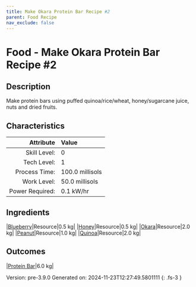```yaml
---
title: Make Okara Protein Bar Recipe #2
parent: Food Recipe
nav_exclude: false
---
```

# Food - Make Okara Protein Bar Recipe #2

## Description
Make protein bars using puffed quinoa/rice/wheat, honey/sugarcane juice, nuts and dried fruits.

## Characteristics

| Attribute      | Value |
|--------:|:------|
|Skill Level:|0|
|Tech Level:|1|
|Process Time:|100.0 millisols|
|Work Level:|50.0 millisols|
|Power Required:|0.1 kW/hr|

## Ingredients

|[Blueberry](../resource/blueberry.html)|Resource|0.5 kg|
|[Honey](../resource/honey.html)|Resource|0.5 kg|
|[Okara](../resource/okara.html)|Resource|2.0 kg|
|[Peanut](../resource/peanut.html)|Resource|1.0 kg|
|[Quinoa](../resource/quinoa.html)|Resource|2.0 kg|

## Outcomes

|[Protein Bar](../resource/protein-bar.html)|6.0 kg|


Version: pre-3.9.0 Generated on: 2024-11-23T12:27:49.5801111
{: .fs-3 }

